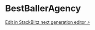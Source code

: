 # BestBallerAgency

[Edit in StackBlitz next generation editor ⚡️](https://stackblitz.com/~/github.com/frank1411/BestBallerAgency)